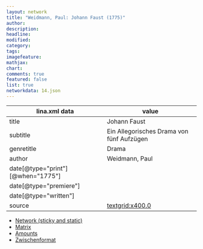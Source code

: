 ```yaml
---
layout: network
title: "Weidmann, Paul: Johann Faust (1775)"
author:
description:
headline:
modified:
category:
tags:
imagefeature: 
mathjax: 
chart: 
comments: true
featured: false
list: true
networkdata: 14.json
---
```

lina.xml data  | value
------------- | -------------
title|Johann Faust
subtitle|Ein Allegorisches Drama von fünf Aufzügen
genretitle|Drama
author|Weidmann, Paul
date[@type="print"][@when="1775"]|
date[@type="premiere"]|
date[@type="written"]|
source|[textgrid:x400.0](https://textgridlab.org/1.0/tgcrud-public/rest/textgrid:x400.0/data)



* [Network (sticky and static)](/network14)
* [Matrix](/matrix14)
* [Amounts](/amounts14)
* [Zwischenformat](/lina14 )

